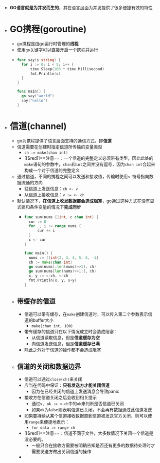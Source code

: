 - **GO语言就是为并发而生的**，其在语言层面为并发提供了很多便捷有效的特性
- # GO携程(goroutine)
	- go携程是由go运行时管理的**线程**
	- 使用`go`关键字可以直接开启一个携程并运行
	- ```go
	  func say(s string) {
	  	for i := 0; i < 5; i++ {
	  		time.Sleep(100 * time.Millisecond)
	  		fmt.Println(s)
	  	}
	  }
	  
	  func main() {
	  	go say("world")
	  	say("hello")
	  }
	  ```
- # 信道(channel)
	- go为携程提供了语言层面支持的通信方式，即**信道**
	- 信道需要在创建时指定信道所传输的变量类型
		- ``ch := make(chan int)``
		- [[$red]]==注意==：一个信道的完整定义必须带有类型，因此此处的`make`语句的参数中，`chan`和`int`之间并没有逗号，因为`chan int`合起来构成一个对于信道的完整定义
	- 通过信道，不同的携程之间可以发送和接收值，传输时使用`<-`符号指向数据流通的方向
		- 往信道上发送信息：`ch <- v`
		- 从信道上接收信息：`v := <- ch`
	- 默认情况下，**在信道上收发数据都会造成阻塞**，go通过这种方式在没有显式锁和条件变量的情况下**完成同步**
		- ```go
		  func sum(nums []int, c chan int) {
		  	cur := 0
		  	for _, i := range nums {
		  		cur += i
		  	}
		  	c <- cur
		  }
		  
		  func main() {
		  	nums := []int{2, 3, 4, 5, 6, -1}
		  	ch := make(chan int)
		  	go sum(nums[:len(nums)>>1], ch)
		  	go sum(nums[len(nums)>>1:], ch)
		  	x, y := <-ch, <-ch
		  	fmt.Println(x, y, x+y)
		  }
		  ```
	- ## 带缓存的信道
		- 信道可以带有缓存，在`make`创建信道时，可以传入第二个参数表示信道的buffer大小
			- `make(chan int, 100)`
		- 带有缓存的信道只在以下情况成立时会造成阻塞：
			- 从信道读取信息，但是**信道缓存为空**
			- 向信道发送信息，但是**信道缓存已满**
		- 除此之外对于信道的操作都不会造成阻塞
	- ## 信道的关闭和数据边界
		- 信道可以通过`close(ch)`来关闭
		- 应当在代码中保证：**只有发送方才能关闭信道**
			- 因为在已经关闭的信道上发送消息会导致panic
		- 接收方在信道关闭之后会收到相关提示
			- 通过`v, ok := <-ch`中的`ok`来判断是否信道已关闭
			- 如果`ok`为false则表明信道已关闭，不会再有数据通过此信道发送
		- 如果要持续从某个信道接收数据直到信道被发送官方关闭，则可以使用`range`来便捷地表示：
			- `for data := range ch`
		- [[$red]]==注意==：信道不同于文件，大多数情况下关闭一个信道是没必要的。
			- 一般只会在接收方需要被明确告知是否还有更多的数据待处理时才需要发送方做出关闭信道的操作
		-